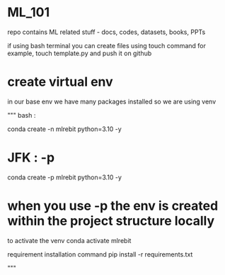 # ML_101
repo contains ML related stuff - docs, codes, datasets, books, PPTs

if using bash terminal  you can create files using touch command
for example, touch template.py and push it on github 


# create virtual env 
in our base env we have many packages installed so we are using venv

"""
bash :

conda create -n mlrebit python=3.10 -y

# JFK : -p
conda create -p mlrebit python=3.10 -y
# when you use -p the env is created within the project structure locally

to activate the venv
conda activate mlrebit

requirement installation command
pip install -r requirements.txt

"""